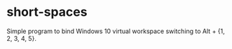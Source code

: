 # short-spaces

Simple program to bind Windows 10 virtual workspace switching to Alt + {1, 2, 3, 4, 5}.

